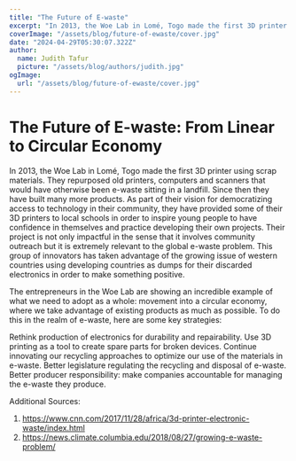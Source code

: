 ```yaml
---
title: "The Future of E-waste"
excerpt: "In 2013, the Woe Lab in Lomé, Togo made the first 3D printer using scrap materials. They repurposed old printers, computers and scanners that would have otherwise been e-waste sitting in a landfill."
coverImage: "/assets/blog/future-of-ewaste/cover.jpg"
date: "2024-04-29T05:30:07.322Z"
author:
  name: Judith Tafur
  picture: "/assets/blog/authors/judith.jpg"
ogImage:
  url: "/assets/blog/future-of-ewaste/cover.jpg"
---
```


# The Future of E-waste: From Linear to Circular Economy

In 2013, the Woe Lab in Lomé, Togo made the first 3D printer using scrap materials. They repurposed old printers, computers and scanners that would have otherwise been e-waste sitting in a landfill. Since then they have built many more products. As part of their vision for democratizing access to technology in their community, they have provided some of their 3D printers to local schools in order to inspire young people to have confidence in themselves and practice developing their own projects. Their project is not only impactful in the sense that it involves community outreach but it is extremely relevant to the global e-waste problem. This group of innovators has taken advantage of the growing issue of western countries using developing countries as dumps for their discarded electronics in order to make something positive. 

The entrepreneurs in the Woe Lab are showing an incredible example of what we need to adopt as a whole: movement into a circular economy, where we take advantage of existing products as much as possible. To do this in the realm of e-waste, here are some key strategies: 

Rethink production of electronics for durability and repairability. 
Use 3D printing as a tool to create spare parts for broken devices. 
Continue innovating our recycling approaches to optimize our use of the materials in e-waste. 
Better legislature regulating the recycling and disposal of e-waste. 
Better producer responsibility: make companies accountable for managing the e-waste they produce. 

Additional Sources: 
1. https://www.cnn.com/2017/11/28/africa/3d-printer-electronic-waste/index.html
2. https://news.climate.columbia.edu/2018/08/27/growing-e-waste-problem/
